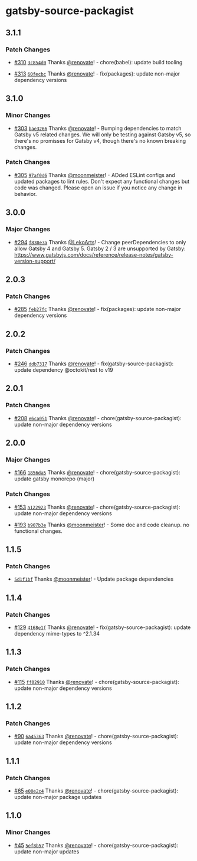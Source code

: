 # gatsby-source-packagist

## 3.1.1

### Patch Changes

- [#310](https://github.com/gatsby-uc/plugins/pull/310) [`3c854d0`](https://github.com/gatsby-uc/plugins/commit/3c854d0fd7c4bb81c894a08d6dca0ca2c18f7025) Thanks [@renovate](https://github.com/apps/renovate)! - chore(babel): update build tooling

- [#313](https://github.com/gatsby-uc/plugins/pull/313) [`60fecbc`](https://github.com/gatsby-uc/plugins/commit/60fecbc600ce57bf82887a78f4e4d9a430b35f00) Thanks [@renovate](https://github.com/apps/renovate)! - fix(packages): update non-major dependency versions

## 3.1.0

### Minor Changes

- [#303](https://github.com/gatsby-uc/plugins/pull/303) [`bae3266`](https://github.com/gatsby-uc/plugins/commit/bae326612720b00116aea0928fc84a01a328fbb7) Thanks [@renovate](https://github.com/apps/renovate)! - Bumping dependencies to match Gatsby v5 related changes. We will only be testing against Gatsby v5, so there's no promisses for Gatsby v4, though there's no known breaking changes.

### Patch Changes

- [#305](https://github.com/gatsby-uc/plugins/pull/305) [`97af0d6`](https://github.com/gatsby-uc/plugins/commit/97af0d667d8f6e5265773f9cdb8eb0a184b9a6fa) Thanks [@moonmeister](https://github.com/moonmeister)! - ADded ESLint configs and updated packages to lint rules. Don't expect any functional changes but code was changed. Please open an issue if you notice any change in behavior.

## 3.0.0

### Major Changes

- [#294](https://github.com/gatsby-uc/plugins/pull/294) [`f830e3a`](https://github.com/gatsby-uc/plugins/commit/f830e3ab2cf9dc4b6daf474ed717cd02179fd556) Thanks [@LekoArts](https://github.com/LekoArts)! - Change peerDependencies to only allow Gatsby 4 and Gatsby 5. Gatsby 2 / 3 are unsupported by Gatsby: https://www.gatsbyjs.com/docs/reference/release-notes/gatsby-version-support/

## 2.0.3

### Patch Changes

- [#285](https://github.com/gatsby-uc/plugins/pull/285) [`feb27fc`](https://github.com/gatsby-uc/plugins/commit/feb27fc903253ad2d9815bc1f37b0132a7f3f89f) Thanks [@renovate](https://github.com/apps/renovate)! - fix(packages): update non-major dependency versions

## 2.0.2

### Patch Changes

- [#246](https://github.com/gatsby-uc/plugins/pull/246) [`ddb7317`](https://github.com/gatsby-uc/plugins/commit/ddb7317c4a9639f704e43c1046bb4bada30bdc33) Thanks [@renovate](https://github.com/apps/renovate)! - fix(gatsby-source-packagist): update dependency @octokit/rest to v19

## 2.0.1

### Patch Changes

- [#208](https://github.com/gatsby-uc/plugins/pull/208) [`e6ca051`](https://github.com/gatsby-uc/plugins/commit/e6ca051691185957cbcd62a6afaa18810abbc75e) Thanks [@renovate](https://github.com/apps/renovate)! - chore(gatsby-source-packagist): update non-major dependency versions

## 2.0.0

### Major Changes

- [#166](https://github.com/gatsby-uc/plugins/pull/166) [`1856da5`](https://github.com/gatsby-uc/plugins/commit/1856da53b484a2f66442d9dad93d87965ea699fa) Thanks [@renovate](https://github.com/apps/renovate)! - chore(gatsby-source-packagist): update gatsby monorepo (major)

### Patch Changes

- [#153](https://github.com/gatsby-uc/plugins/pull/153) [`a122923`](https://github.com/gatsby-uc/plugins/commit/a122923650464122548ca22124fdaf83141c171f) Thanks [@renovate](https://github.com/apps/renovate)! - chore(gatsby-source-packagist): update non-major dependency versions

* [#193](https://github.com/gatsby-uc/plugins/pull/193) [`b907b3e`](https://github.com/gatsby-uc/plugins/commit/b907b3edc80c1e69cb6ce886ae62731ce4d0b31f) Thanks [@moonmeister](https://github.com/moonmeister)! - Some doc and code cleanup. no functional changes.

## 1.1.5

### Patch Changes

- [`5d1f1bf`](https://github.com/gatsby-uc/plugins/commit/5d1f1bf7989c119540760dc40ae7bc4dcf822836) Thanks [@moonmeister](https://github.com/moonmeister)! - Update package dependencies

## 1.1.4

### Patch Changes

- [#129](https://github.com/gatsby-uc/plugins/pull/129) [`4168e1f`](https://github.com/gatsby-uc/plugins/commit/4168e1ff2e0fb93ccd3039ba5e39cfab26d7d673) Thanks [@renovate](https://github.com/apps/renovate)! - fix(gatsby-source-packagist): update dependency mime-types to ^2.1.34

## 1.1.3

### Patch Changes

- [#115](https://github.com/gatsby-uc/plugins/pull/115) [`ff02910`](https://github.com/gatsby-uc/plugins/commit/ff02910bf270187a53a635051df0ec1dc61403e6) Thanks [@renovate](https://github.com/apps/renovate)! - chore(gatsby-source-packagist): update non-major dependency versions

## 1.1.2

### Patch Changes

- [#90](https://github.com/gatsby-uc/plugins/pull/90) [`6a45363`](https://github.com/gatsby-uc/plugins/commit/6a45363db445758ee3194996082262dee0c4ef88) Thanks [@renovate](https://github.com/apps/renovate)! - chore(gatsby-source-packagist): update non-major dependency versions

## 1.1.1

### Patch Changes

- [#65](https://github.com/gatsby-uc/plugins/pull/65) [`e00e2c4`](https://github.com/gatsby-uc/plugins/commit/e00e2c48043af021d64a89c0b1d5127dbc62d9ac) Thanks [@renovate](https://github.com/apps/renovate)! - chore(gatsby-source-packagist): update non-major package updates

## 1.1.0

### Minor Changes

- [#45](https://github.com/gatsby-uc/plugins/pull/45) [`5ef8b57`](https://github.com/gatsby-uc/plugins/commit/5ef8b57882971df3ae44d01d051fb90df279e33a) Thanks [@renovate](https://github.com/apps/renovate)! - chore(gatsby-source-packagist): update non-major updates
